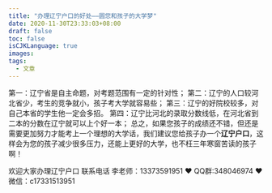```yaml
---
title: "办理辽宁户口的好处——圆您和孩子的大学梦"
date: 2020-11-30T23:33:03+08:00
draft: false
toc: false
isCJKLanguage: true
images:
tags: 
  - 文章
---
```




第一：辽宁省是自主命题，对考题范围有一定的针对性；
第二：辽宁的人口较河北省少，考生的竞争就小，孩子考大学就容易些；
第三：辽宁的好院校较多，对自己本省的学生他一定会多招。
第四：辽宁比河北的录取分数线低，在河北省到二本的分数在辽宁就可以上个好一本；
总之，如果您孩子的成绩还不错，但还是需要更加努力才能考上一个理想的大学话，我们建议您给孩子办一个**辽宁户口**，这样会为您的孩子减少很多压力，还能上更好的大学，也不枉三年寒窗苦读的孩子啊！

欢迎大家办理辽宁户口 联系电话 李老师：13373591951 ❤️ QQ群:348046974 ❤️ 微信：c17331513951 

